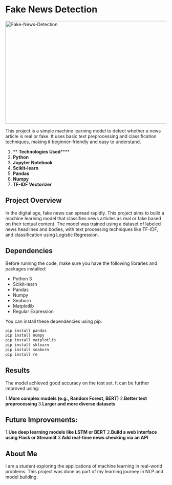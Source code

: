 # Fake News Detection 

<img src="https://socialify.git.ci/kapilsinghnegi/Fake-News-Detection/image?description=1&font=Source%20Code%20Pro&forks=1&issues=1&language=1&name=1&owner=1&pattern=Charlie%20Brown&pulls=1&stargazers=1&theme=Dark" alt="Fake-News-Detection" width="1280" height="320" />


This project is a simple machine learning model to detect whether a news article is real or fake. It uses basic text preprocessing and classification techniques, making it beginner-friendly and easy to understand.

1. ** **Technologies Used******
2. **Python**
3. **Jupyter Notebook**
4. **Scikit-learn**
5. **Pandas**
6. **Numpy**
7. **TF-IDF Vectorizer**


## Project Overview

In the digital age, fake news can spread rapidly. This project aims to build a machine learning model that classifies news articles as real or fake based on their textual content.
The model was trained using a dataset of labeled news headlines and bodies, with text processing techniques like TF-IDF, and classification using Logistic Regression.


## Dependencies

Before running the code, make sure you have the following libraries and packages installed:

- Python 3
- Scikit-learn
- Pandas
- Numpy
- Seaborn
- Matplotlib
- Regular Expression

You can install these dependencies using pip:

```bash
pip install pandas
pip install numpy
pip install matplotlib
pip install sklearn
pip install seaborn 
pip install re 
```



## Results

The model achieved good accuracy on the test set. It can be further improved using:

1.**More complex models (e.g., Random Forest, BERT)**
2.**Better text preprocessing**
3.**Larger and more diverse datasets**


## Future Improvements:
1.**Use deep learning models like LSTM or BERT**
2.**Build a web interface using Flask or Streamlit**
3.**Add real-time news checking via an API**


## About Me

I am a student exploring the applications of machine learning in real-world problems. This project was done as part of my learning journey in NLP and model building.


